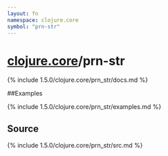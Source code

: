 ```yaml
---
layout: fn
namespace: clojure.core
symbol: "prn-str"
---
```


# [clojure.core](../)/prn-str

{% include 1.5.0/clojure.core/prn_str/docs.md %}

##Examples

{% include 1.5.0/clojure.core/prn_str/examples.md %}
## Source
{% include 1.5.0/clojure.core/prn_str/src.md %}

